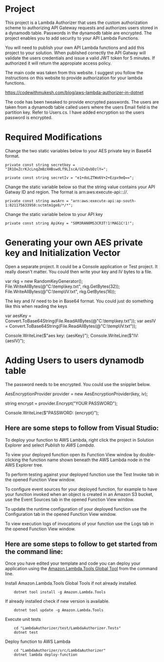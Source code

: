 Project
=======
This project is a Lambda Authorizer that uses the custom authorization scheme to authorizing API Gateway requests and authorizes users stored in a dynamodb 
table. Passwords in the dynamodb table are encrypted. The project enables you to add security to your API Lambda Functions. 

You will need to publish your own API Lambda functions and add this project to your solution. When published correctly the API Gatway will validate
the users credentials and issue a valid JWT token for 5 minutes. If authorized it will return the appropiate access policy.

The main code was taken from this website. I suggest you follow the instructions on this website to provide authorization for your lambda functions.

https://codewithmukesh.com/blog/aws-lambda-authorizer-in-dotnet 

The code has been tweaked to provide encrypted passwords. The users are taken from a dynamodb table called users where the users Email field is the
partition key. Refer to Users.cs. I have added encryption so the users password is encrypted.

Required Modifications
======================
Change the two static variables below to your AES private key in Base64 format.

    private const string secretkey = 
    "IR1OxZcrKJcLnqZmBzXHBswdLf9LIscA/UZvQvbDzlY=";
    
    private const string secretIv = "e1+doLZTWo6V+2+Ezpx9eQ==";
	
Change the static variable below so that the string value contains your API Gatway ID and region. The format is 
arn:aws:execute-api:<aws-region>:<aws-account-id>:<amazon-gateway-id>/*/*.

    private const string awsArn = "arn:aws:execute-api:ap-south-1:821175633958:sctmtm1ge8/*/*";
	
Change the static variable below to your API key

    private const string ApiKey = "S0M3RAN0MS3CR3T!1!MAG1C!1!";
	
Generating your own AES private key and Initialization Vector
=============================================================

Open a separate project. It could be a Console application or Test project. It really doesn't matter.
You could then write your key and IV bytes to a file.

var rkg = new RandomKeyGenerator();
File.WriteAllBytes(@"C:\temp\key.txt", rkg.GetBytes(32));
File.WriteAllBytes(@"C:\temp\IV.txt", rkg.GetBytes(16));

The key and IV need to be in Base64 format. You could just do something like this when reading the keys

var aesKey = Convert.ToBase64String(File.ReadAllBytes(@"C:\temp\key.txt"));
var aesIV = Convert.ToBase64String(File.ReadAllBytes(@"C:\temp\IV.txt"));

Console.WriteLine($"aes key: {aesKey}");
Console.WriteLine($"IV: {aesIV}");

Adding Users to users dynamodb table
====================================
The password needs to be encrypted. You could use the snipplet below.

AesEncryptionProvider provider =
new AesEncryptionProvider(key, iv);

string encrypt = provider.Encrypt("YOUR PASSWORD");

Console.WriteLine($"PASSWORD: {encrypt}");


## Here are some steps to follow from Visual Studio:

To deploy your function to AWS Lambda, right click the project in Solution Explorer and select *Publish to AWS Lambda*.

To view your deployed function open its Function View window by double-clicking the function name shown beneath the AWS Lambda node in the AWS Explorer tree.

To perform testing against your deployed function use the Test Invoke tab in the opened Function View window.

To configure event sources for your deployed function, for example to have your function invoked when an object is created in an Amazon S3 bucket, use the Event Sources tab in the opened Function View window.

To update the runtime configuration of your deployed function use the Configuration tab in the opened Function View window.

To view execution logs of invocations of your function use the Logs tab in the opened Function View window.

## Here are some steps to follow to get started from the command line:

Once you have edited your template and code you can deploy your application using the [Amazon.Lambda.Tools Global Tool](https://github.com/aws/aws-extensions-for-dotnet-cli#aws-lambda-amazonlambdatools) from the command line.

Install Amazon.Lambda.Tools Global Tools if not already installed.
```
    dotnet tool install -g Amazon.Lambda.Tools
```

If already installed check if new version is available.
```
    dotnet tool update -g Amazon.Lambda.Tools
```

Execute unit tests
```
    cd "LambdaAuthorizer/test/LambdaAuthorizer.Tests"
    dotnet test
```

Deploy function to AWS Lambda
```
    cd "LambdaAuthorizer/src/LambdaAuthorizer"
    dotnet lambda deploy-function
```
